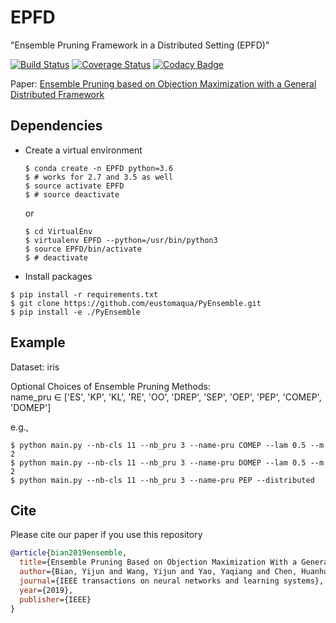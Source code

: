 # EPFD
"Ensemble Pruning Framework in a Distributed Setting (EPFD)"

[![Build Status](https://travis-ci.org/eustomaqua/EPFD.svg?branch=master)](https://travis-ci.org/eustomaqua/EPFD) 
[![Coverage Status](https://coveralls.io/repos/github/eustomaqua/EPFD/badge.svg)](https://coveralls.io/github/eustomaqua/EPFD) 
[![Codacy Badge](https://api.codacy.com/project/badge/Grade/39ec3833188a4fefaab11a0a0df9c3b1)](https://www.codacy.com/manual/eustomaqua/EPFD?utm_source=github.com&amp;utm_medium=referral&amp;utm_content=eustomaqua/EPFD&amp;utm_campaign=Badge_Grade) 

Paper: [Ensemble Pruning based on Objection Maximization with a General Distributed Framework](https://arxiv.org/abs/1806.04899)

## Dependencies

-  Create a virtual environment
   ```shell
   $ conda create -n EPFD python=3.6
   $ # works for 2.7 and 3.5 as well
   $ source activate EPFD
   $ # source deactivate
   ```
   or
   ```shell
   $ cd VirtualEnv
   $ virtualenv EPFD --python=/usr/bin/python3
   $ source EPFD/bin/activate
   $ # deactivate
   ```

-  Install packages
```shell
$ pip install -r requirements.txt
$ git clone https://github.com/eustomaqua/PyEnsemble.git
$ pip install -e ./PyEnsemble
```

## Example

Dataset: iris

Optional Choices of Ensemble Pruning Methods:  
name\_pru $\in$ \['ES', 'KP', 'KL', 'RE', 'OO', 'DREP', 'SEP', 'OEP', 'PEP', 'COMEP', 'DOMEP'\]

e.g.,
```shell
$ python main.py --nb-cls 11 --nb_pru 3 --name-pru COMEP --lam 0.5 --m 2
$ python main.py --nb-cls 11 --nb_pru 3 --name-pru DOMEP --lam 0.5 --m 2
$ python main.py --nb-cls 11 --nb_pru 3 --name-pru PEP --distributed
```

## Cite
Please cite our paper if you use this repository
```bib
@article{bian2019ensemble,
  title={Ensemble Pruning Based on Objection Maximization With a General Distributed Framework},
  author={Bian, Yijun and Wang, Yijun and Yao, Yaqiang and Chen, Huanhuan},
  journal={IEEE transactions on neural networks and learning systems},
  year={2019},
  publisher={IEEE}
}
```
